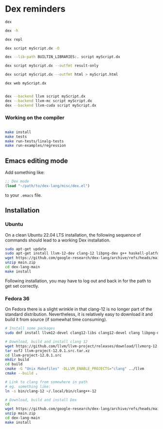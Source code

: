 # Dex reminders


```bash
dex

dex -h

dex repl

dex script myScript.dx -O

dex --lib-path BUILTIN_LIBRARIES:. script myScript.dx

dex script myScript.dx --outfmt result-only 

dex script myScript.dx --outfmt html > myScript.html

dex web myScript.dx


dex --backend llvm script myScript.dx
dex --backend llvm-mc script myScript.dx
dex --backend llvm-cuda script myScript.dx

```

### Working on the compiler

```bash

make install
make tests
make run-tests/linalg-tests
make run-examples/regression


```

## Emacs editing mode

Add something like:

```lisp
;; Dex mode
(load "~/path/to/dex-lang/misc/dex.el")

```

to your `.emacs` file.


## Installation

### Ubuntu

On a clean Ubuntu 22.04 LTS installation, the following sequence of commands should lead to a working Dex installation.

```bash
sudo apt-get update
sudo apt-get install llvm-12-dev clang-12 libpng-dev g++ haskell-platform haskell-stack pkg-config
wget https://github.com/google-research/dex-lang/archive/refs/heads/main.zip
unzip main.zip
cd dex-lang-main
make install
```
Following installation, you may have to log out and back in for the path to get set correctly.

### Fedora 36

On Fedora there is a slight wrinkle in that clang-12 is no longer part of the standard distribution. Nevertheless, it is relatively easy to download it and build it from source (if somewhat time consuming).

```bash
# Install some packages
sudo dnf install llvm12-devel clang12-libs clang12-devel clang libpng-devel haskell-platform cmake

# Download, build and install clang 12
wget https://github.com/llvm/llvm-project/releases/download/llvmorg-12.0.1/llvm-project-12.0.1.src.tar.xz
tar xvfJ llvm-project-12.0.1.src.tar.xz
cd llvm-project-12.0.1.src
mkdir build
cd build
cmake -G "Unix Makefiles" -DLLVM_ENABLE_PROJECTS="clang" ../llvm
cmake --build .

# Link to clang from somewhere in path
# eg. something like:
ln -s bin/clang-12 ~/.local/bin/clang++-12

# Download, build and install Dex
cd
wget https://github.com/google-research/dex-lang/archive/refs/heads/main.zip
unzip main.zip
cd dex-lang-main
make install
```


